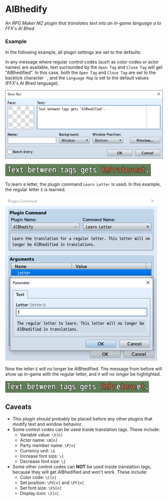 # AlBhedify

*An RPG Maker MZ plugin that translates text into an in-game language a la FFX's Al Bhed*

### Example

In the following example, all plugin settings are set to the defaults.

In any message where regular control codes (such as color codes or actor names) are available, text surrounded by the `Open Tag` and `Close Tag` will get "AlBhedified". In this case, both the `Open Tag` and `Close Tag` are set to the backtick character `` ` ``, and the `Language Map` is set to the default values (FFX's Al Bhed language).

![Use tags in the editor](img/sample-default-editor.png)

![AlBhedified text](img/sample-albhedified.png)

To learn a letter, the plugin command `Learn Letter` is used. In this example, the regular letter `E` is learned.

![Learn the letter E](img/sample-learn-e.png)

Now the letter `E` will no longer be AlBhedified. The message from before will show up in-game with the regular letter, and it will no longer be highlighted.

![E has been learned](img/sample-translated-e.png)

## Caveats

- This plugin should probably be placed before any other plugins that modify text and window behavior.
- Some control codes can be used inside translation tags. These include:
  - Variable value: `\V[n]`
  - Actor name: `\N[n]`
  - Party member name: `\P[n]`
  - Currency unit: `\G`
  - Increase font size: `\{`
  - Decrease font size: `\}`
- Some other control codes can **NOT** be used inside translation tags, because they will get AlBhedified and won't work. These include:
  - Color code: `\C[n]`
  - Set position: `\PX[n]` and `\PY[n]`
  - Set font size: `\FS[n]`
  - Display icon: `\I[n]`
